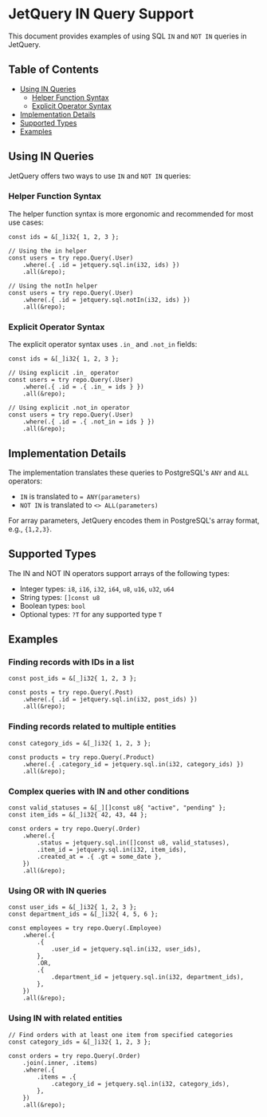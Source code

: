 # JetQuery IN Query Support

This document provides examples of using SQL `IN` and `NOT IN` queries in JetQuery.

## Table of Contents
- [Using IN Queries](#using-in-queries)
  - [Helper Function Syntax](#helper-function-syntax)
  - [Explicit Operator Syntax](#explicit-operator-syntax)
- [Implementation Details](#implementation-details)
- [Supported Types](#supported-types)
- [Examples](#examples)

## Using IN Queries

JetQuery offers two ways to use `IN` and `NOT IN` queries:

### Helper Function Syntax

The helper function syntax is more ergonomic and recommended for most use cases:

```zig
const ids = &[_]i32{ 1, 2, 3 };

// Using the in helper
const users = try repo.Query(.User)
    .where(.{ .id = jetquery.sql.in(i32, ids) })
    .all(&repo);

// Using the notIn helper
const users = try repo.Query(.User)
    .where(.{ .id = jetquery.sql.notIn(i32, ids) })
    .all(&repo);
```

### Explicit Operator Syntax

The explicit operator syntax uses `.in_` and `.not_in` fields:

```zig
const ids = &[_]i32{ 1, 2, 3 };

// Using explicit .in_ operator
const users = try repo.Query(.User)
    .where(.{ .id = .{ .in_ = ids } })
    .all(&repo);

// Using explicit .not_in operator
const users = try repo.Query(.User)
    .where(.{ .id = .{ .not_in = ids } })
    .all(&repo);
```

## Implementation Details

The implementation translates these queries to PostgreSQL's `ANY` and `ALL` operators:
- `IN` is translated to `= ANY(parameters)`
- `NOT IN` is translated to `<> ALL(parameters)`

For array parameters, JetQuery encodes them in PostgreSQL's array format, e.g., `{1,2,3}`.

## Supported Types

The IN and NOT IN operators support arrays of the following types:

- Integer types: `i8`, `i16`, `i32`, `i64`, `u8`, `u16`, `u32`, `u64`
- String types: `[]const u8`
- Boolean types: `bool`
- Optional types: `?T` for any supported type `T`

## Examples

### Finding records with IDs in a list

```zig
const post_ids = &[_]i32{ 1, 2, 3 };

const posts = try repo.Query(.Post)
    .where(.{ .id = jetquery.sql.in(i32, post_ids) })
    .all(&repo);
```

### Finding records related to multiple entities

```zig
const category_ids = &[_]i32{ 1, 2, 3 };

const products = try repo.Query(.Product)
    .where(.{ .category_id = jetquery.sql.in(i32, category_ids) })
    .all(&repo);
```

### Complex queries with IN and other conditions

```zig
const valid_statuses = &[_][]const u8{ "active", "pending" };
const item_ids = &[_]i32{ 42, 43, 44 };

const orders = try repo.Query(.Order)
    .where(.{
        .status = jetquery.sql.in([]const u8, valid_statuses),
        .item_id = jetquery.sql.in(i32, item_ids),
        .created_at = .{ .gt = some_date },
    })
    .all(&repo);
```

### Using OR with IN queries

```zig
const user_ids = &[_]i32{ 1, 2, 3 };
const department_ids = &[_]i32{ 4, 5, 6 };

const employees = try repo.Query(.Employee)
    .where(.{
        .{
            .user_id = jetquery.sql.in(i32, user_ids),
        },
        .OR,
        .{
            .department_id = jetquery.sql.in(i32, department_ids),
        },
    })
    .all(&repo);
```

### Using IN with related entities

```zig
// Find orders with at least one item from specified categories
const category_ids = &[_]i32{ 1, 2, 3 };

const orders = try repo.Query(.Order)
    .join(.inner, .items)
    .where(.{
        .items = .{
            .category_id = jetquery.sql.in(i32, category_ids),
        },
    })
    .all(&repo);
```